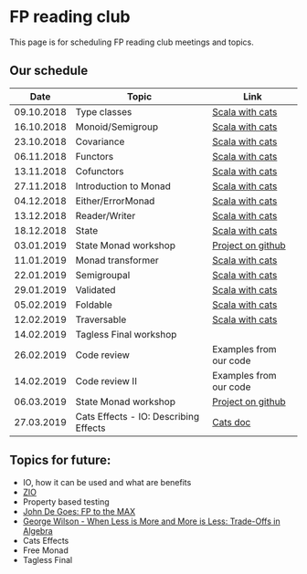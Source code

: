 # FP reading club

This page is for scheduling FP reading club meetings and topics.

## Our schedule

| Date        |  Topic                        | Link                                                                             |
| ----------- | ----------------------------- | -------------------------------------------------------------------------------- |
|  09.10.2018 | Type classes                  | [Scala with cats](https://books.underscore.io/scala-with-cats/scala-with-cats.html)                 |
|  16.10.2018 | Monoid/Semigroup              | [Scala with cats](https://books.underscore.io/scala-with-cats/scala-with-cats.html)                 |
|  23.10.2018 | Covariance                    | [Scala with cats](https://books.underscore.io/scala-with-cats/scala-with-cats.html)                 |
|  06.11.2018 | Functors                      | [Scala with cats](https://books.underscore.io/scala-with-cats/scala-with-cats.html)                 |
|  13.11.2018 | Cofunctors                    | [Scala with cats](https://books.underscore.io/scala-with-cats/scala-with-cats.html)                 |
|  27.11.2018 | Introduction to Monad         | [Scala with cats](https://books.underscore.io/scala-with-cats/scala-with-cats.html)                 |
|  04.12.2018 | Either/ErrorMonad             | [Scala with cats](https://books.underscore.io/scala-with-cats/scala-with-cats.html)                 |
|  13.12.2018 | Reader/Writer                 | [Scala with cats](https://books.underscore.io/scala-with-cats/scala-with-cats.html)                 |
|  18.12.2018 | State                         | [Scala with cats](https://books.underscore.io/scala-with-cats/scala-with-cats.html)                 |
|  03.01.2019 | State Monad workshop | [Project on github](https://github.com/otrebski/state-monad) |
|  11.01.2019 | Monad transformer             | [Scala with cats](https://books.underscore.io/scala-with-cats/scala-with-cats.html)                 |
|  22.01.2019 | Semigroupal                   | [Scala with cats](https://books.underscore.io/scala-with-cats/scala-with-cats.html)                 |
|  29.01.2019 | Validated                     | [Scala with cats](https://books.underscore.io/scala-with-cats/scala-with-cats.html)                 |
|  05.02.2019 | Foldable                      | [Scala with cats](https://books.underscore.io/scala-with-cats/scala-with-cats.html)                 |
|  12.02.2019 | Traversable                   | [Scala with cats](https://books.underscore.io/scala-with-cats/scala-with-cats.html)                 |
|  14.02.2019 | Tagless Final workshop | |
|  26.02.2019 | Code review                   | Examples from our code                                                           |
|  14.02.2019 | Code review II                | Examples from our code                                                           |
|  06.03.2019 | State Monad workshop | [Project on github](https://github.com/otrebski/state-monad) |
|  27.03.2019 | Cats Effects - IO: Describing Effects        | [Cats doc](https://typelevel.org/cats-effect/datatypes/io.html#describing-effects)           |



## Topics for future:
 - IO, how it can be used and what are benefits
 - [ZIO](https://scalaz.github.io/scalaz-zio/)
 - Property based testing
 - [John De Goes: FP to the MAX](https://www.youtube.com/watch?v=sxudIMiOo68)
 - [George Wilson - When Less is More and More is Less: Trade-Offs in Algebra](https://www.youtube.com/watch?v=VXl0EEd8IcU)
 - Cats Effects
 - Free Monad
 - Tagless Final
 

